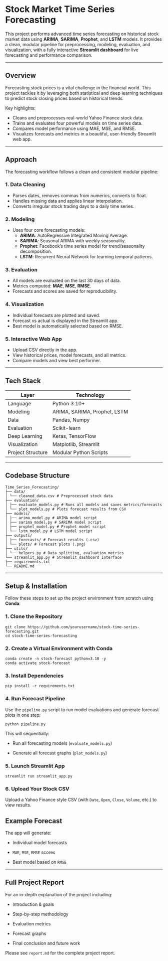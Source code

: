 # Stock Market Time Series Forecasting

This project performs advanced time series forecasting on historical stock market data using **ARIMA**, **SARIMA**, **Prophet**, and **LSTM** models. It provides a clean, modular pipeline for preprocessing, modeling, evaluation, and visualization, with a fully interactive **Streamlit dashboard** for live forecasting and performance comparison.

---

## Overview

Forecasting stock prices is a vital challenge in the financial world. This project tackles it by leveraging both statistical and deep learning techniques to predict stock closing prices based on historical trends.

Key highlights:
- Cleans and preprocesses real-world Yahoo Finance stock data.
- Trains and evaluates four powerful models on time series data.
- Compares model performance using MAE, MSE, and RMSE.
- Visualizes forecasts and metrics in a beautiful, user-friendly Streamlit web app.

---

## Approach

The forecasting workflow follows a clean and consistent modular pipeline:

### 1. **Data Cleaning**
- Parses dates, removes commas from numerics, converts to float.
- Handles missing data and applies linear interpolation.
- Converts irregular stock trading days to a daily time series.

### 2. **Modeling**
- Uses four core forecasting models:
  - **ARIMA**: AutoRegressive Integrated Moving Average.
  - **SARIMA**: Seasonal ARIMA with weekly seasonality.
  - **Prophet**: Facebook’s time series model for trend/seasonality decomposition.
  - **LSTM**: Recurrent Neural Network for learning temporal patterns.

### 3. **Evaluation**
- All models are evaluated on the last 30 days of data.
- Metrics computed: **MAE**, **MSE**, **RMSE**.
- Forecasts and scores are saved for reproducibility.

### 4. **Visualization**
- Individual forecasts are plotted and saved.
- Forecast vs actual is displayed in the Streamlit app.
- Best model is automatically selected based on RMSE.

### 5. **Interactive Web App**
- Upload CSV directly in the app.
- View historical prices, model forecasts, and all metrics.
- Compare models and view best performer.

---

## Tech Stack

| Layer             | Technology              |
|------------------|-------------------------|
| Language          | Python 3.10+            |
| Modeling          | ARIMA, SARIMA, Prophet, LSTM |
| Data              | Pandas, Numpy           |
| Evaluation        | Scikit-learn            |
| Deep Learning     | Keras, TensorFlow       |
| Visualization     | Matplotlib, Streamlit   |
| Project Structure | Modular Python Scripts  |

---

## Codebase Structure

```
Time_Series_Forecasting/
├── data/
│ └── cleaned_data.csv # Preprocessed stock data
├── evaluation/
│ ├── evaluate_models.py # Runs all models and saves metrics/forecasts
│ └── plot_models.py # Plots forecast results from CSV
├── models/
│ ├── arima_model.py # ARIMA model script
│ ├── sarima_model.py # SARIMA model script
│ ├── prophet_model.py # Prophet model script
│ └── lstm_model.py # LSTM model script
├── outputs/
│ ├── forecasts/ # Forecast results (.csv)
│ └── plots/ # Forecast plots (.png)
├── utils/
│ └── helpers.py # Data splitting, evaluation metrics
└── streamlit_app.py # Streamlit dashboard interface
├── requirements.txt
└── README.md
```
---

## Setup & Installation

Follow these steps to set up the project environment from scratch using **Conda**:

### 1. Clone the Repository

```
git clone https://github.com/yourusername/stock-time-series-forecasting.git
cd stock-time-series-forecasting
```
### 2. Create a Virtual Environment with Conda
```
conda create -n stock-forecast python=3.10 -y
conda activate stock-forecast

```
### 3. Install Dependencies
```
pip install -r requirements.txt

```
### 4. Run Forecast Pipeline
Use the `pipeline.py` script to run model evaluations and generate forecast plots in one step:
```
python pipeline.py
```
This will sequentially:

- Run all forecasting models (`evaluate_models.py`)

- Generate all forecast graphs (`plot_models.py`)

### 5. Launch Streamlit App
```
streamlit run streamlit_app.py

```
### 6. Upload Your Stock CSV
Upload a Yahoo Finance style CSV (with `Date`, `Open`, `Close`, `Volume`, etc.) to view results.

## Example Forecast
The app will generate:

- Individual model forecasts

- `MAE`, `MSE`, `RMSE` scores

- Best model based on `RMSE`

---
## Full Project Report
For an in-depth explanation of the project including:

- Introduction & goals

- Step-by-step methodology

- Evaluation metrics

- Forecast graphs

- Final conclusion and future work

Please see `report.md` for the complete project report.